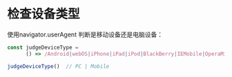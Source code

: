 # 检查设备类型

使用navigator.userAgent 判断是移动设备还是电脑设备：

```js
const judgeDeviceType =
      () => /Android|webOS|iPhone|iPad|iPod|BlackBerry|IEMobile|OperaMini/i.test(navigator.userAgent) ? 'Mobile' : 'PC';

judgeDeviceType()  // PC | Mobile
```
